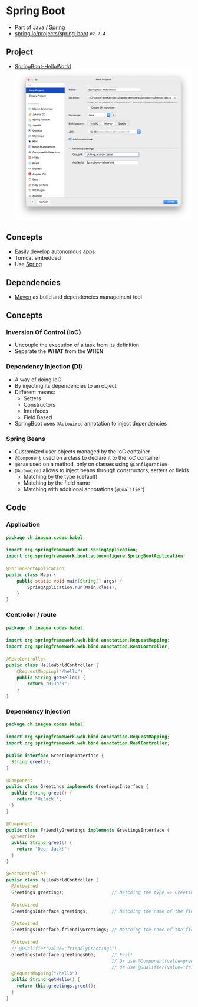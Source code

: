 # Spring Boot

- Part of [Java](../..) / [Spring](..)
- [spring.io/projects/spring-boot](https://spring.io/projects/spring-boot) `#2.7.4`

## Project
- [SpringBoot-HelloWorld](./projects/SpringBoot-HelloWorld)
![](./projects/create-project.intellij.png)


## Concepts
- Easily develop autonomous apps
- Tomcat embedded
- Use [Spring](..)


## Dependencies
- [Maven](../../maven) as build and dependencies management tool


## Concepts

### Inversion Of Control (IoC)
- Uncouple the execution of a task from its definition
- Separate the **WHAT** from the **WHEN**


### Dependency Injection (DI)
- A way of doing IoC
- By injecting its dependencies to an object
- Different means:
  - Setters
  - Constructors
  - Interfaces
  - Field Based
- SpringBoot uses `@Autowired` annotation to inject dependencies


### Spring Beans
- Customized user objects managed by the IoC container
- `@Component` used on a class to declare it to the IoC container
- `@Bean` used on a method, only on classes using `@Configuration`
- `@Autowired` allows to inject beans through constructors, setters or fields
  - Matching by the type (default)
  - Matching by the field name
  - Matching with additional annotations (`@Qualifier`)

## Code

### Application
```java
package ch.inagua.codes.babel;

import org.springframework.boot.SpringApplication;
import org.springframework.boot.autoconfigure.SpringBootApplication;

@SpringBootApplication
public class Main {
    public static void main(String[] args) {
        SpringApplication.run(Main.class);
    }
}
```

### Controller / route
```java
package ch.inagua.codes.babel;

import org.springframework.web.bind.annotation.RequestMapping;
import org.springframework.web.bind.annotation.RestController;

@RestController
public class HelloWorldController {
    @RequestMapping("/hello")
    public String getHello() {
        return "HiJack";
    }
}
```

### Dependency Injection
```java
package ch.inagua.codes.babel;

import org.springframework.web.bind.annotation.RequestMapping;
import org.springframework.web.bind.annotation.RestController;

public interface GreetingsInterface {
  String greet();
}

@Component
public class Greetings implements GreetingsInterface {
  public String greet() {
    return "HiJack!";
  }
}

@Component
public class FriendlyGreetings implements GreetingsInterface {
  @Override
  public String greet() {
    return "Dear Jack!";
  }
}

@RestController
public class HelloWorldController {
  @Autowired
  Greetings greetings;                  // Matching the type => Greetings

  @Autowired
  GreetingsInterface greetings;         // Matching the name of the field => Greetings

  @Autowired
  GreetingsInterface friendlyGreetings; // Matching the name of the field => FriendlyGreetings

  @Autowired
  // @Qualifier(value="friendlyGreetings")
  GreetingsInterface greetings666;      // Fail!
                                        // Or use @Component(value=greetings666) in the target class definition
                                        // Or use @Qualifier(value="friendlyGreetings") here / above
  @RequestMapping("/hello")
  public String getHello() {
    return this.greetings.greet();
  }
}
```
